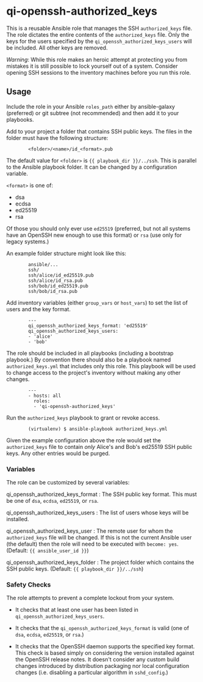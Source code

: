 # qi-openssh-authorized\_keys

This is a reusable Ansible role that manages the SSH `authorized_keys` file.
The role dictates the entire contents of the `authorized_keys` file.
Only the keys for the users specified by the `qi_openssh_authorized_keys_users` will be included.
All other keys are removed.

_Warning_: While this role makes an heroic attempt at protecting you from mistakes it is still possible to lock yourself out of a system.
Consider opening SSH sessions to the inventory machines before you run this role.

## Usage

Include the role in your Ansible `roles_path` either by ansible-galaxy (preferred) or git subtree (not recommended) and then add it to your playbooks.

Add to your project a folder that contains SSH public keys.
The files in the folder must have the following structure:

            <folder>/<name>/id_<format>.pub

The default value for `<folder>` is `{{ playbook_dir }}/../ssh`.
This is parallel to the Ansible playbook folder.
It can be changed by a configuration variable.

`<format>` is one of:

  * dsa
  * ecdsa
  * ed25519
  * rsa

Of those you should only ever use `ed25519` (preferred, but not all systems have an OpenSSH new enough to use this format) or `rsa` (use only for legacy systems.)

An example folder structure might look like this:

            ansible/...
            ssh/
            ssh/alice/id_ed25519.pub
            ssh/alice/id_rsa.pub
            ssh/bob/id_ed25519.pub
            ssh/bob/id_rsa.pub


Add inventory variables (either `group_vars` or `host_vars`) to set the list of users and the key format.

            ---
            qi_openssh_authorized_keys_format: 'ed25519'
            qi_openssh_authorized_keys_users:
            - 'alice'
            - 'bob'

The role should be included in all playbooks (including a bootstrap playbook.)
By convention there should also be a playbook named `authorized_keys.yml` that includes only this role.
This playbook will be used to change access to the project's inventory without making any other changes.

            ---
            - hosts: all
              roles:
              - 'qi-openssh-authorized_keys'

Run the `authorized_keys` playbook to grant or revoke access.

            (virtualenv) $ ansible-playbook authorized_keys.yml

Given the example configuration above the role would set the `authorized_keys` file to contain *only* Alice's and Bob's ed25519 SSH public keys.
Any other entries would be purged.

### Variables

The role can be customized by several variables:

  qi\_openssh\_authorized\_keys\_format
  : The SSH public key format.
    This must be one of `dsa`, `ecdsa`, `ed25519`, or `rsa`.

  qi\_openssh\_authorized\_keys\_users
  : The list of users whose keys will be installed.

  qi\_openssh\_authorized\_keys\_user
  : The remote user for whom the `authorized_keys` file will be changed.
    If this is not the current Ansible user (the default) then the role will need to be executed with `become: yes`.
    (Default: `{{ ansible_user_id }}`)

  qi\_openssh\_authorized\_keys\_folder
  : The project folder which contains the SSH public keys.
    (Default: `{{ playbook_dir }}/../ssh`)

### Safety Checks

The role attempts to prevent a complete lockout from your system.

* It checks that at least one user has been listed in `qi_openssh_authorized_keys_users`.

* It checks that the `qi_openssh_authorized_keys_format` is valid (one of `dsa`, `ecdsa`, `ed25519`, or `rsa`.)

* It checks that the OpenSSH daemon supports the specified key format.
  This check is based simply on considering the version installed against the OpenSSH release notes.
  It doesn't consider any custom build changes introduced by distribution packaging nor local configuration changes (i.e. disabling a particular algorithm in `sshd_config`.)
